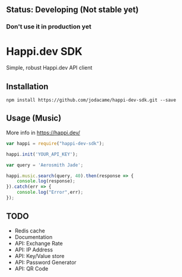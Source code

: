 ## Status: Developing (Not stable yet)
### Don't use it in production yet

# Happi.dev SDK
Simple, robust Happi.dev API client

## Installation
```bash
npm install https://github.com/jodacame/happi-dev-sdk.git --save
```

## Usage (Music)

More info in https://happi.dev/

```javascript
var happi = require("happi-dev-sdk");

happi.init('YOUR_API_KEY');

var query = 'Aerosmith Jade';

happi.music.search(query, 40).then(response => {
    console.log(response);
}).catch(err => {
    console.log("Error",err);
});
```

## TODO
* Redis cache
* Documentation
* API: Exchange Rate
* API: IP Address
* API: Key/Value store 
* API: Password Generator
* API: QR Code

